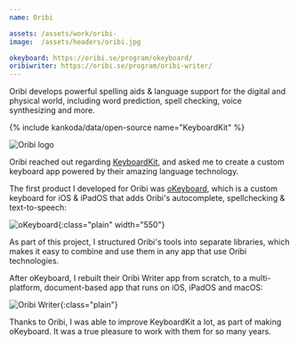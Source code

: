 ```yaml
---
name: Oribi

assets: /assets/work/oribi-
image:  /assets/headers/oribi.jpg

okeyboard: https://oribi.se/program/okeyboard/
oribiwriter: https://oribi.se/program/oribi-writer/
---
```


Oribi develops powerful spelling aids & language support for the digital and physical world, including word prediction, spell checking, voice synthesizing and more.

{% include kankoda/data/open-source name="KeyboardKit" %}

![Oribi logo]({{page.image}})

Oribi reached out regarding [KeyboardKit]({{project.url}}), and asked me to create a custom keyboard app powered by their amazing language technology.

The first product I developed for Oribi was [oKeyboard]({{page.okeyboard}}), which is a custom keyboard for iOS & iPadOS that adds Oribi's autocomplete, spellchecking & text-to-speech:

![oKeyboard]({{page.assets}}okeyboard.png){:class="plain" width="550"}

As part of this project, I structured Oribi's tools into separate libraries, which makes it easy to combine and use them in any app that use Oribi technologies.

After oKeyboard, I rebuilt their Oribi Writer app from scratch, to a multi-platform, document-based app that runs on iOS, iPadOS and macOS:

![Oribi Writer]({{page.assets}}oribiwriter.png){:class="plain"}

Thanks to Oribi, I was able to improve KeyboardKit a lot, as part of making oKeyboard. It was a true pleasure to work with them for so many years.